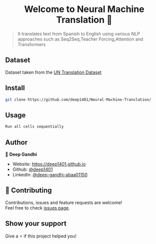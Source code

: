 <h1 align="center">Welcome to Neural Machine Translation 👋</h1>
<p>
</p>

> It translates text from Spanish to English using various NLP approaches such as Seq2Seq,Teacher Forcing,Attention and Transformers

## Dataset

Dataset taken from the [UN Translation Dataset](http://opus.nlpl.eu/UN.php)

## Install

```sh
git clone https://github.com/deep1401/Neural-Machine-Translation/
```

## Usage

```sh
Run all cells sequentially
```

## Author

👤 **Deep Gandhi**

* Website: https://deep1401.github.io
* Github: [@deep1401](https://github.com/deep1401)
* LinkedIn: [@deep-gandhi-abaa01150](https://linkedin.com/in/deep-gandhi-abaa01150)

## 🤝 Contributing

Contributions, issues and feature requests are welcome!<br />Feel free to check [issues page](https://github.com/deep1401/Neural-Machine-Translation/issues). 

## Show your support

Give a ⭐️ if this project helped you!

